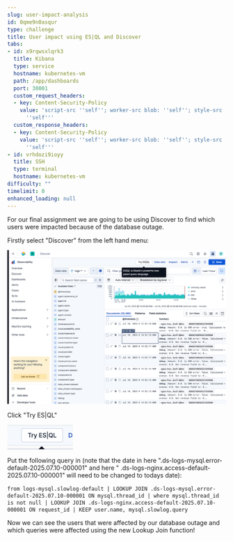```yaml
---
slug: user-impact-analysis
id: 0qme9n0asqur
type: challenge
title: User impact using ES|QL and Discover
tabs:
- id: x9rqwsxlqrk3
  title: Kibana
  type: service
  hostname: kubernetes-vm
  path: /app/dashboards
  port: 30001
  custom_request_headers:
  - key: Content-Security-Policy
    value: 'script-src ''self''; worker-src blob: ''self''; style-src ''unsafe-inline''
      ''self'''
  custom_response_headers:
  - key: Content-Security-Policy
    value: 'script-src ''self''; worker-src blob: ''self''; style-src ''unsafe-inline''
      ''self'''
- id: vrhdozi9ioyy
  title: SSH
  type: terminal
  hostname: kubernetes-vm
difficulty: ""
timelimit: 0
enhanced_loading: null
---
```

For our final assignment we are going to be using Discover to find which users were impacted because of the database outage.

Firstly select "Discover" from the left hand menu:

![Jul-10-2025_at_14.40.19-image.png](../assets/Jul-10-2025_at_14.40.19-image.png)

Click "Try ES|QL"

![Jul-10-2025_at_14.40.33-image.png](../assets/Jul-10-2025_at_14.40.33-image.png)

Put the following query in (note that the date in here ".ds-logs-mysql.error-default-2025.07.10-000001" and here " .ds-logs-nginx.access-default-2025.07.10-000001" will need to be changed to todays date):

```
from logs-mysql.slowlog-default | LOOKUP JOIN .ds-logs-mysql.error-default-2025.07.10-000001 ON mysql.thread_id | where mysql.thread_id is not null | LOOKUP JOIN .ds-logs-nginx.access-default-2025.07.10-000001 ON request_id | KEEP user.name, mysql.slowlog.query
```

Now we can see the users that were affected by our database outage and which queries were affected using the new Lookup Join function!